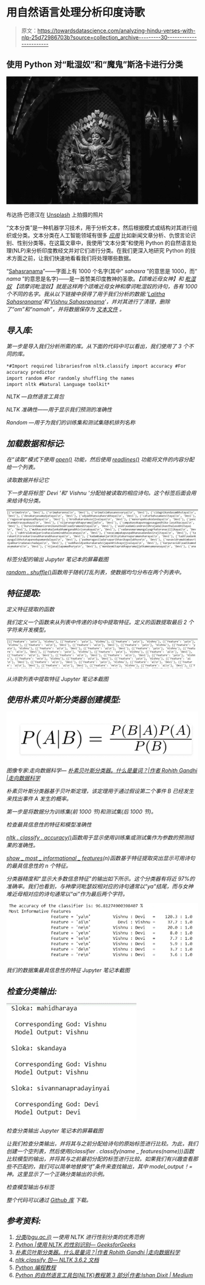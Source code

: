# 用自然语言处理分析印度诗歌

> 原文：<https://towardsdatascience.com/analyzing-hindu-verses-with-nlp-25d72986703b?source=collection_archive---------30----------------------->

## 使用 Python 对“毗湿奴”和“魔鬼”斯洛卡进行分类

![](img/324fa1215540711a1aa4a43668b324c7.png)

布达扬·巴德汉在 [Unsplash](https://unsplash.com?utm_source=medium&utm_medium=referral) 上拍摄的照片

“文本分类”是一种机器学习技术，用于分析文本，然后根据模式或结构对其进行组织或分类。文本分类在人工智能领域有很多 [*应用*](/text-classification-applications-and-use-cases-beab4bfe2e62) 比如新闻文章分析、仇恨言论识别、性别分类等。在这篇文章中，我使用“文本分类”和使用 Python 的自然语言处理(NLP)来分析印度教经文并对它们进行分类。在我们更深入地研究 Python 的技术方面之前，让我们快速地看看我们将处理哪些数据。

“[Sahasranama](https://en.wikipedia.org/wiki/Sahasranama)”——字面上有 1000 个名字(其中“ *sahasra* ”的意思是 1000，而“ *nama* ”的意思是名字)——是一首赞美印度教神的圣歌。[](https://en.wikipedia.org/wiki/Lalita_Sahasranama)*【颂难近母女神】和 [*毗湿奴*](https://en.wikipedia.org/wiki/Vishnu_Sahasran%C4%81ma) 【颂摩诃毗湿奴】就是这样两个颂难近母女神和摩诃毗湿奴的诗句，各有 1000 个不同的名字。我从以下链接中获得了用于我们分析的数据:'[*Lalitha Sahasranama*](https://vignanam.org/english/sree-lalita-sahasra-namavali.html)'和'[*Vishnu Sahasranama*](https://stotranidhi.com/en/sri-vishnu-sahasra-namavali-in-english/)'，并对其进行了清理，删除了“om”和“namah”，并将数据保存为 [*文本文件*](https://github.com/dpakapd/sahasranama_analysis) 。*

## *导入库:*

*第一步是导入我们分析所需的库。从下面的代码中可以看出，我们使用了 3 个不同的库。*

```
*#Import required librariesfrom nltk.classify import accuracy #For accuracy predictor
import random #For randomly shuffling the names
import nltk #Natural Language toolkit*
```

*NLTK —自然语言工具包*

*NLTK 准确性——用于显示我们预测的准确性*

*Random —用于为我们的训练集和测试集随机排列名称*

## *加载数据和标记:*

*在“读取”模式下使用 [*open()*](https://docs.python.org/3/tutorial/inputoutput.html) 功能，然后使用 [*readlines()*](https://www.w3schools.com/python/ref_file_readlines.asp) 功能将文件的内容分配给一个列表。*

*读取数据并标记它*

*下一步是将标签' *Devi* '和' *Vishnu* '分配给被读取的相应诗句。这个标签后面会用来给诗句分类。*

*![](img/d925020159c05459aeffdb0b9e0961f5.png)*

*标签分配的输出 Jupyter 笔记本的屏幕截图*

*[*random . shuffle()*](https://docs.python.org/3/library/random.html)函数用于随机打乱列表，使数据均匀分布在两个列表中。*

## *特征提取:*

*定义特征提取的函数*

*我们定义一个函数来从列表中传递的诗句中提取特征。定义的函数提取最后 2 个字符来开发模型。*

*![](img/4776a61fe6707c98410074291820f9d7.png)*

*从诗歌列表中提取特征 Jupyter 笔记本截图*

## *使用朴素贝叶斯分类器创建模型:*

*![](img/8f4fda0dcc5fe3f78f69ad10ac472203.png)*

*图像专家:走向数据科学— [朴素贝叶斯分类器。什么是量词？|作者 Rohith Gandhi |走向数据科学](/naive-bayes-classifier-81d512f50a7c)*

*朴素贝叶斯分类器基于贝叶斯定理，该定理用于通过假设第二个事件 B 已经发生来找出事件 A 发生的概率。*

*第一步是将数据分为训练集(前 1000 节)和测试集(后 1000 节)。*

*检查最具信息性的特征和模型准确性*

*[nltk . classify . accuracy()](https://www.nltk.org/api/nltk.classify.html)函数用于显示使用训练集或测试集作为参数的预测结果的准确性。*

*[show _ most _ informational _ features](https://www.nltk.org/api/nltk.classify.html#nltk.classify.naivebayes.NaiveBayesClassifier.show_most_informative_features)(n)函数基于特征提取突出显示可用诗句的最具信息性的 n 个特征。*

*分类器精度和“显示大多数信息特征”的输出如下所示。这个分类器有将近 97%的准确率。我们也看到，与神摩诃毗瑟奴相对应的诗句通常以“ya”结尾，而与女神难近母相对应的诗句通常以“ai”作为最后两个字符。*

*![](img/a1ad1c9da8c8324202047c33d395b98c.png)*

*我们的数据集最具信息性的特征 Jupyter 笔记本截图*

## *检查分类输出:*

*![](img/9651ade6f140c49e97593616c41dfec2.png)*

*检查分类输出 Jupyter 笔记本的屏幕截图*

*让我们检查分类输出，并将其与之前分配给诗句的原始标签进行比较。为此，我们创建一个空列表，然后使用(classifier . classify(name _ features(name)))函数比较模型的输出，并将其与之前最初分配的标签进行比较。如果我们有兴趣查看那些不匹配的，我们可以简单地替换“If”条件来查找输出，其中 model_output！=神。这里显示了一个正确分类输出的示例。*

*检查模型输出与标签*

*整个代码可以通过 [*Github 库*](https://github.com/dpakapd/sahasranama_analysis.git) 下载。*

## *参考资料:*

1.  *[分类(bgu.ac.il)](https://www.cs.bgu.ac.il/~elhadad/nlp16/Classification.html) —使用 NLTK 进行性别分类的优秀范例*
2.  *[Python |使用 NLTK 的性别识别— GeeksforGeeks](https://www.geeksforgeeks.org/python-gender-identification-by-name-using-nltk/)*
3.  *[朴素贝叶斯分类器。什么是量词？|作者 Rohith Gandhi |走向数据科学](/naive-bayes-classifier-81d512f50a7c)*
4.  *[nltk.classify 包— NLTK 3.6.2 文档](https://www.nltk.org/api/nltk.classify.html)*
5.  *[Python 编程教程](https://pythonprogramming.net/naive-bayes-classifier-nltk-tutorial/)*
6.  *[Python 的自然语言工具包(NLTK)教程第 3 部分|作者:Ishan Dixit | Medium](https://medium.com/@ishan.cdixit/pythons-natural-language-tool-kit-nltk-tutorial-part-3-84a8bcb089bd)*